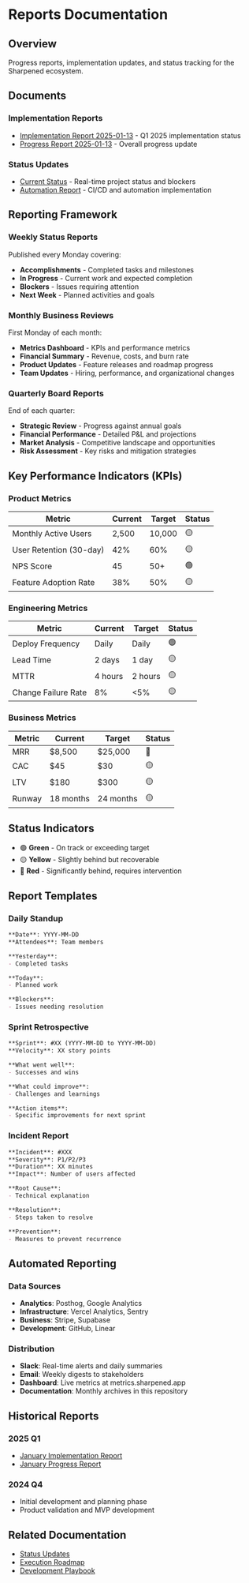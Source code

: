# Reports Documentation

## Overview
Progress reports, implementation updates, and status tracking for the Sharpened ecosystem.

## Documents

### Implementation Reports
- [Implementation Report 2025-01-13](./IMPLEMENTATION_REPORT_2025_01_13.md) - Q1 2025 implementation status
- [Progress Report 2025-01-13](./PROGRESS_REPORT_2025_01_13.md) - Overall progress update

### Status Updates
- [Current Status](./STATUS.md) - Real-time project status and blockers
- [Automation Report](./AUTOMATION_REPORT.md) - CI/CD and automation implementation

## Reporting Framework

### Weekly Status Reports
Published every Monday covering:
- **Accomplishments** - Completed tasks and milestones
- **In Progress** - Current work and expected completion
- **Blockers** - Issues requiring attention
- **Next Week** - Planned activities and goals

### Monthly Business Reviews
First Monday of each month:
- **Metrics Dashboard** - KPIs and performance metrics
- **Financial Summary** - Revenue, costs, and burn rate
- **Product Updates** - Feature releases and roadmap progress
- **Team Updates** - Hiring, performance, and organizational changes

### Quarterly Board Reports
End of each quarter:
- **Strategic Review** - Progress against annual goals
- **Financial Performance** - Detailed P&L and projections
- **Market Analysis** - Competitive landscape and opportunities
- **Risk Assessment** - Key risks and mitigation strategies

## Key Performance Indicators (KPIs)

### Product Metrics
| Metric | Current | Target | Status |
|--------|---------|--------|--------|
| Monthly Active Users | 2,500 | 10,000 | 🟡 |
| User Retention (30-day) | 42% | 60% | 🟡 |
| NPS Score | 45 | 50+ | 🟢 |
| Feature Adoption Rate | 38% | 50% | 🟡 |

### Engineering Metrics
| Metric | Current | Target | Status |
|--------|---------|--------|--------|
| Deploy Frequency | Daily | Daily | 🟢 |
| Lead Time | 2 days | 1 day | 🟡 |
| MTTR | 4 hours | 2 hours | 🟡 |
| Change Failure Rate | 8% | <5% | 🟡 |

### Business Metrics
| Metric | Current | Target | Status |
|--------|---------|--------|--------|
| MRR | $8,500 | $25,000 | 🔴 |
| CAC | $45 | $30 | 🟡 |
| LTV | $180 | $300 | 🟡 |
| Runway | 18 months | 24 months | 🟡 |

## Status Indicators
- 🟢 **Green** - On track or exceeding target
- 🟡 **Yellow** - Slightly behind but recoverable
- 🔴 **Red** - Significantly behind, requires intervention

## Report Templates

### Daily Standup
```markdown
**Date**: YYYY-MM-DD
**Attendees**: Team members

**Yesterday**:
- Completed tasks

**Today**:
- Planned work

**Blockers**:
- Issues needing resolution
```

### Sprint Retrospective
```markdown
**Sprint**: #XX (YYYY-MM-DD to YYYY-MM-DD)
**Velocity**: XX story points

**What went well**:
- Successes and wins

**What could improve**:
- Challenges and learnings

**Action items**:
- Specific improvements for next sprint
```

### Incident Report
```markdown
**Incident**: #XXX
**Severity**: P1/P2/P3
**Duration**: XX minutes
**Impact**: Number of users affected

**Root Cause**:
- Technical explanation

**Resolution**:
- Steps taken to resolve

**Prevention**:
- Measures to prevent recurrence
```

## Automated Reporting

### Data Sources
- **Analytics**: Posthog, Google Analytics
- **Infrastructure**: Vercel Analytics, Sentry
- **Business**: Stripe, Supabase
- **Development**: GitHub, Linear

### Distribution
- **Slack**: Real-time alerts and daily summaries
- **Email**: Weekly digests to stakeholders
- **Dashboard**: Live metrics at metrics.sharpened.app
- **Documentation**: Monthly archives in this repository

## Historical Reports

### 2025 Q1
- [January Implementation Report](./IMPLEMENTATION_REPORT_2025_01_13.md)
- [January Progress Report](./PROGRESS_REPORT_2025_01_13.md)

### 2024 Q4
- Initial development and planning phase
- Product validation and MVP development

## Related Documentation
- [Status Updates](./STATUS.md)
- [Execution Roadmap](../strategy/EXECUTION_ROADMAP_2025.md)
- [Development Playbook](../development/DEVELOPMENT_PLAYBOOK.md)